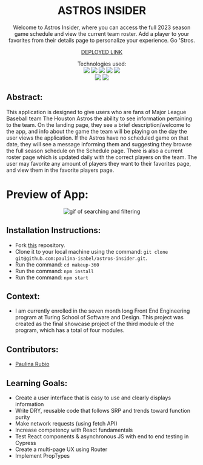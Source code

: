 <div align="center">
<h1> ASTROS INSIDER </h1>
Welcome to Astros Insider, where you can access the full 2023 season game schedule and view the current team roster. Add a player to your favorites from their details page to personalize your experience. Go 'Stros.

[DEPLOYED LINK](https://astrosinsider-b65168b1f4fb.herokuapp.com/)

Technologies used:<br>
  <img src="https://img.shields.io/badge/React-20232A?style=for-the-badge&logo=react&logoColor=61DAFB" />
  <img src="https://img.shields.io/badge/CSS3-1572B6?style=for-the-badge&logo=css3&logoColor=white" />
  <img src="https://img.shields.io/badge/HTML5-E34F26?style=for-the-badge&logo=html5&logoColor=white" />
  <img src="https://img.shields.io/badge/Heroku-430098?style=for-the-badge&logo=heroku&logoColor=white" />
  <img src="https://img.shields.io/badge/-cypress-%23E5E5E5?style=for-the-badge&logo=cypress&logoColor=058a5e" />
  <br>
  <img src="https://img.shields.io/badge/TypeScript-007ACC?style=for-the-badge&logo=typescript&logoColor=white" />
  <img src="https://img.shields.io/badge/React_Router-CA4245?style=for-the-badge&logo=react-router&logoColor=white"/>
</div>

## Abstract: 
This application is designed to give users who are fans of Major League Baseball team The Houston Astros the ability to see information pertaining to the team. On the landing page, they see a brief description/welcome to the app, and info about the game the team will be playing on the day the user views the application. If the Astros have no scheduled game on that date, they will see a message informing them and suggesting they browse the full season schedule on the Schedule page. There is also a current roster page which is updated daily with the correct players on the team. The user may favorite any amount of players they want to their favorites page, and view them in the favorite players page. 

# Preview of App:
 <div align='center'> 
  <img src="https://user-images.githubusercontent.com/123966150/258610057-b4623811-8632-4570-b26e-6bc744d34f5a.gif" alt='gif of searching and filtering' /></div>

## Installation Instructions:
- Fork [this](https://github.com/paulina-isabel/astros-insider) repository. 
- Clone it to your local machine using the command: `git clone git@github.com:paulina-isabel/astros-insider.git`.
- Run the command: `cd makeup-360`
- Run the command: `npm install`
- Run the command: `npm start`

## Context:
- I am currently enrolled in the seven month long Front End Engineering program at Turing School of Software and Design. This project was created as the final showcase project of the third module of the program, which has a total of four modules. 

## Contributors:
- [Paulina Rubio](https://github.com/paulina-isabel)

## Learning Goals:
- Create a user interface that is easy to use and clearly displays information
- Write DRY, reusable code that follows SRP and trends toward function purity
- Make network requests (using fetch API)
- Increase competency with React fundamentals
- Test React components & asynchronous JS with end to end testing in Cypress
- Create a multi-page UX using Router
- Implement PropTypes
